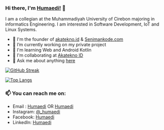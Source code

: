 ### Hi there, I'm [Humaedi!](https://humaedi.akatekno.id) 👋

I am a collegian at the Muhammadiyah University of Cirebon majoring in informatics Engineering. I am interested in Software Development, IoT and Linux Systems.

- 🧑 I'm the founder of [akatekno.id](https://akatekno.id) & [Senimankode.com](https://senimankode.com)
- 🔭 I’m currently working on my private project 
- 🌱 I'm learning Web and Android Kotlin
- 👯 I'm collaborating at [Akatekno ID](https://github.com/AkateknoID)
- 💬 Ask me about anything [here](https://github.com/Orlinkzz/Humaedi/issues)

<!-- ![Orlinkzz GitHub stats](https://github-readme-stats.vercel.app/api/?username=orlinkzz&show_icons=true&title_color=fff&icon_color=79ff97&text_color=9f9f9f&bg_color=151515) -->
[![GitHub Streak](http://github-readme-streak-stats.herokuapp.com?user=Orlinkzz&theme=dark)](https://git.io/streak-stats)

[![Top Langs](https://github-readme-stats.vercel.app/api/top-langs/?username=orlinkzz&layout=compact&theme=vision-friendly-dark)](https://github.com/anuraghazra/github-readme-stats)

### 📫 You can reach me on:
* Email : [Humaedi](mailto:humaedi.medi99@gmail.com) OR [Humaedi](mailto:humaedi@akatekno.id)
* Instagram: [@_humaedi](https://www.instagram.com/_humaedi)
* Facebook: [Humaedi](https://www.facebook.com/medi.kedungsana)
* LinkedIn: [Humaedi](https://www.linkedin.com/in/humaedi-medi-b253601b3a/)
